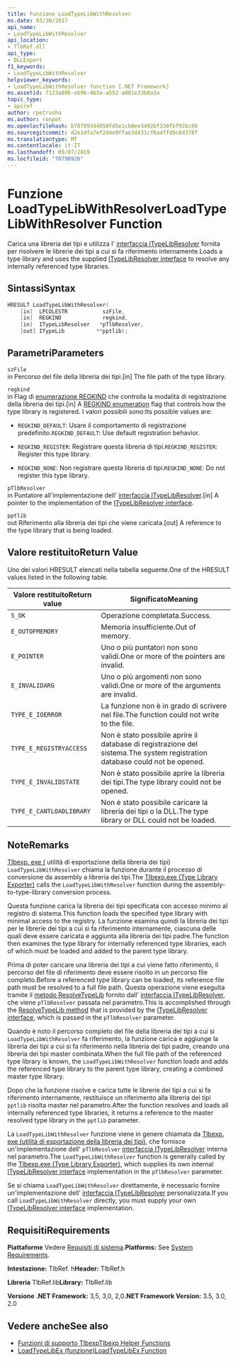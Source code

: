 ```yaml
---
title: Funzione LoadTypeLibWithResolver
ms.date: 03/30/2017
api_name:
- LoadTypeLibWithResolver
api_location:
- TlbRef.dll
api_type:
- DLLExport
f1_keywords:
- LoadTypeLibWithResolver
helpviewer_keywords:
- LoadTypeLibWithResolver function [.NET Framework]
ms.assetid: 7123a89b-eb9b-463a-a552-a081e33b0a3a
topic_type:
- apiref
author: rpetrusha
ms.author: ronpet
ms.openlocfilehash: b78789344050fd5e1cb0ee3492bf330fbf92bc88
ms.sourcegitcommit: d2e1dfa7ef2d4e9ffae3d431cf6a4ffd9c8d378f
ms.translationtype: MT
ms.contentlocale: it-IT
ms.lasthandoff: 09/07/2019
ms.locfileid: "70798926"
---
```

# <a name="loadtypelibwithresolver-function"></a><span data-ttu-id="4bef2-102">Funzione LoadTypeLibWithResolver</span><span class="sxs-lookup"><span data-stu-id="4bef2-102">LoadTypeLibWithResolver Function</span></span>
<span data-ttu-id="4bef2-103">Carica una libreria dei tipi e utilizza l' [interfaccia ITypeLibResolver](itypelibresolver-interface.md) fornita per risolvere le librerie dei tipi a cui si fa riferimento internamente.</span><span class="sxs-lookup"><span data-stu-id="4bef2-103">Loads a type library and uses the supplied [ITypeLibResolver interface](itypelibresolver-interface.md) to resolve any internally referenced type libraries.</span></span>  
  
## <a name="syntax"></a><span data-ttu-id="4bef2-104">Sintassi</span><span class="sxs-lookup"><span data-stu-id="4bef2-104">Syntax</span></span>  
  
```cpp  
HRESULT LoadTypeLibWithResolver(  
    [in]  LPCOLESTR           szFile,  
    [in]  REGKIND             regkind,  
    [in]  ITypeLibResolver   *pTlbResolver,  
    [out] ITypeLib          **pptlib);  
```  
  
## <a name="parameters"></a><span data-ttu-id="4bef2-105">Parametri</span><span class="sxs-lookup"><span data-stu-id="4bef2-105">Parameters</span></span>  
 `szFile`  
 <span data-ttu-id="4bef2-106">in Percorso del file della libreria dei tipi.</span><span class="sxs-lookup"><span data-stu-id="4bef2-106">[in] The file path of the type library.</span></span>  
  
 `regkind`  
 <span data-ttu-id="4bef2-107">in Flag di [enumerazione REGKIND](https://docs.microsoft.com/windows/win32/api/oleauto/ne-oleauto-regkind) che controlla la modalità di registrazione della libreria dei tipi.</span><span class="sxs-lookup"><span data-stu-id="4bef2-107">[in] A [REGKIND enumeration](https://docs.microsoft.com/windows/win32/api/oleauto/ne-oleauto-regkind) flag that controls how the type library is registered.</span></span> <span data-ttu-id="4bef2-108">I valori possibili sono:</span><span class="sxs-lookup"><span data-stu-id="4bef2-108">Its possible values are:</span></span>  
  
- <span data-ttu-id="4bef2-109">`REGKIND_DEFAULT`: Usare il comportamento di registrazione predefinito.</span><span class="sxs-lookup"><span data-stu-id="4bef2-109">`REGKIND_DEFAULT`: Use default registration behavior.</span></span>  
  
- <span data-ttu-id="4bef2-110">`REGKIND_REGISTER`: Registrare questa libreria di tipi.</span><span class="sxs-lookup"><span data-stu-id="4bef2-110">`REGKIND_REGISTER`: Register this type library.</span></span>  
  
- <span data-ttu-id="4bef2-111">`REGKIND_NONE`: Non registrare questa libreria di tipi.</span><span class="sxs-lookup"><span data-stu-id="4bef2-111">`REGKIND_NONE`: Do not register this type library.</span></span>  
  
 `pTlbResolver`  
 <span data-ttu-id="4bef2-112">in Puntatore all'implementazione dell' [interfaccia ITypeLibResolver](itypelibresolver-interface.md).</span><span class="sxs-lookup"><span data-stu-id="4bef2-112">[in] A pointer to the implementation of the [ITypeLibResolver interface](itypelibresolver-interface.md).</span></span>  
  
 `pptlib`  
 <span data-ttu-id="4bef2-113">out Riferimento alla libreria dei tipi che viene caricata.</span><span class="sxs-lookup"><span data-stu-id="4bef2-113">[out] A reference to the type library that is being loaded.</span></span>  
  
## <a name="return-value"></a><span data-ttu-id="4bef2-114">Valore restituito</span><span class="sxs-lookup"><span data-stu-id="4bef2-114">Return Value</span></span>  
 <span data-ttu-id="4bef2-115">Uno dei valori HRESULT elencati nella tabella seguente.</span><span class="sxs-lookup"><span data-stu-id="4bef2-115">One of the HRESULT values listed in the following table.</span></span>  
  
|<span data-ttu-id="4bef2-116">Valore restituito</span><span class="sxs-lookup"><span data-stu-id="4bef2-116">Return value</span></span>|<span data-ttu-id="4bef2-117">Significato</span><span class="sxs-lookup"><span data-stu-id="4bef2-117">Meaning</span></span>|  
|------------------|-------------|  
|`S_OK`|<span data-ttu-id="4bef2-118">Operazione completata.</span><span class="sxs-lookup"><span data-stu-id="4bef2-118">Success.</span></span>|  
|`E_OUTOFMEMORY`|<span data-ttu-id="4bef2-119">Memoria insufficiente.</span><span class="sxs-lookup"><span data-stu-id="4bef2-119">Out of memory.</span></span>|  
|`E_POINTER`|<span data-ttu-id="4bef2-120">Uno o più puntatori non sono validi.</span><span class="sxs-lookup"><span data-stu-id="4bef2-120">One or more of the pointers are invalid.</span></span>|  
|`E_INVALIDARG`|<span data-ttu-id="4bef2-121">Uno o più argomenti non sono validi.</span><span class="sxs-lookup"><span data-stu-id="4bef2-121">One or more of the arguments are invalid.</span></span>|  
|`TYPE_E_IOERROR`|<span data-ttu-id="4bef2-122">La funzione non è in grado di scrivere nel file.</span><span class="sxs-lookup"><span data-stu-id="4bef2-122">The function could not write to the file.</span></span>|  
|`TYPE_E_REGISTRYACCESS`|<span data-ttu-id="4bef2-123">Non è stato possibile aprire il database di registrazione del sistema.</span><span class="sxs-lookup"><span data-stu-id="4bef2-123">The system registration database could not be opened.</span></span>|  
|`TYPE_E_INVALIDSTATE`|<span data-ttu-id="4bef2-124">Non è stato possibile aprire la libreria dei tipi.</span><span class="sxs-lookup"><span data-stu-id="4bef2-124">The type library could not be opened.</span></span>|  
|`TYPE_E_CANTLOADLIBRARY`|<span data-ttu-id="4bef2-125">Non è stato possibile caricare la libreria dei tipi o la DLL.</span><span class="sxs-lookup"><span data-stu-id="4bef2-125">The type library or DLL could not be loaded.</span></span>|  
  
## <a name="remarks"></a><span data-ttu-id="4bef2-126">Note</span><span class="sxs-lookup"><span data-stu-id="4bef2-126">Remarks</span></span>  
 <span data-ttu-id="4bef2-127">[Tlbexp. exe (](../../tools/tlbexp-exe-type-library-exporter.md) utilità di esportazione della libreria dei tipi) `LoadTypeLibWithResolver` chiama la funzione durante il processo di conversione da assembly a libreria dei tipi.</span><span class="sxs-lookup"><span data-stu-id="4bef2-127">The [Tlbexp.exe (Type Library Exporter)](../../tools/tlbexp-exe-type-library-exporter.md) calls the `LoadTypeLibWithResolver` function during the assembly-to-type-library conversion process.</span></span>  
  
 <span data-ttu-id="4bef2-128">Questa funzione carica la libreria dei tipi specificata con accesso minimo al registro di sistema.</span><span class="sxs-lookup"><span data-stu-id="4bef2-128">This function loads the specified type library with minimal access to the registry.</span></span> <span data-ttu-id="4bef2-129">La funzione esamina quindi la libreria dei tipi per le librerie dei tipi a cui si fa riferimento internamente, ciascuna delle quali deve essere caricata e aggiunta alla libreria dei tipi padre.</span><span class="sxs-lookup"><span data-stu-id="4bef2-129">The function then examines the type library for internally referenced type libraries, each of which must be loaded and added to the parent type library.</span></span>  
  
 <span data-ttu-id="4bef2-130">Prima di poter caricare una libreria dei tipi a cui viene fatto riferimento, il percorso del file di riferimento deve essere risolto in un percorso file completo.</span><span class="sxs-lookup"><span data-stu-id="4bef2-130">Before a referenced type library can be loaded, its reference file path must be resolved to a full file path.</span></span> <span data-ttu-id="4bef2-131">Questa operazione viene eseguita tramite il [metodo ResolveTypeLib](resolvetypelib-method.md) fornito dall' [interfaccia ITypeLibResolver](itypelibresolver-interface.md), che viene `pTlbResolver` passata nel parametro.</span><span class="sxs-lookup"><span data-stu-id="4bef2-131">This is accomplished through the [ResolveTypeLib method](resolvetypelib-method.md) that is provided by the [ITypeLibResolver interface](itypelibresolver-interface.md), which is passed in the `pTlbResolver` parameter.</span></span>  
  
 <span data-ttu-id="4bef2-132">Quando è noto il percorso completo del file della libreria dei tipi a cui si `LoadTypeLibWithResolver` fa riferimento, la funzione carica e aggiunge la libreria dei tipi a cui si fa riferimento nella libreria dei tipi padre, creando una libreria dei tipi master combinata.</span><span class="sxs-lookup"><span data-stu-id="4bef2-132">When the full file path of the referenced type library is known, the `LoadTypeLibWithResolver` function loads and adds the referenced type library to the parent type library, creating a combined master type library.</span></span>  
  
 <span data-ttu-id="4bef2-133">Dopo che la funzione risolve e carica tutte le librerie dei tipi a cui si fa riferimento internamente, restituisce un riferimento alla libreria dei tipi `pptlib` risolta master nel parametro.</span><span class="sxs-lookup"><span data-stu-id="4bef2-133">After the function resolves and loads all internally referenced type libraries, it returns a reference to the master resolved type library in the `pptlib` parameter.</span></span>  
  
 <span data-ttu-id="4bef2-134">La `LoadTypeLibWithResolver` funzione viene in genere chiamata da [Tlbexp. exe (utilità di esportazione della libreria dei tipi)](../../tools/tlbexp-exe-type-library-exporter.md), che fornisce un'implementazione dell' `pTlbResolver` [interfaccia ITypeLibResolver](itypelibresolver-interface.md) interna nel parametro.</span><span class="sxs-lookup"><span data-stu-id="4bef2-134">The `LoadTypeLibWithResolver` function is generally called by the [Tlbexp.exe (Type Library Exporter)](../../tools/tlbexp-exe-type-library-exporter.md), which supplies its own internal [ITypeLibResolver interface](itypelibresolver-interface.md) implementation in the `pTlbResolver` parameter.</span></span>  
  
 <span data-ttu-id="4bef2-135">Se si chiama `LoadTypeLibWithResolver` direttamente, è necessario fornire un'implementazione dell' [interfaccia ITypeLibResolver](itypelibresolver-interface.md) personalizzata.</span><span class="sxs-lookup"><span data-stu-id="4bef2-135">If you call `LoadTypeLibWithResolver` directly, you must supply your own [ITypeLibResolver interface](itypelibresolver-interface.md) implementation.</span></span>  
  
## <a name="requirements"></a><span data-ttu-id="4bef2-136">Requisiti</span><span class="sxs-lookup"><span data-stu-id="4bef2-136">Requirements</span></span>  
 <span data-ttu-id="4bef2-137">**Piattaforme** Vedere [Requisiti di sistema](../../get-started/system-requirements.md).</span><span class="sxs-lookup"><span data-stu-id="4bef2-137">**Platforms:** See [System Requirements](../../get-started/system-requirements.md).</span></span>  
  
 <span data-ttu-id="4bef2-138">**Intestazione:** TlbRef. h</span><span class="sxs-lookup"><span data-stu-id="4bef2-138">**Header:** TlbRef.h</span></span>  
  
 <span data-ttu-id="4bef2-139">**Libreria** TlbRef.lib</span><span class="sxs-lookup"><span data-stu-id="4bef2-139">**Library:** TlbRef.lib</span></span>  
  
 <span data-ttu-id="4bef2-140">**Versione .NET Framework:** 3,5, 3,0, 2,0</span><span class="sxs-lookup"><span data-stu-id="4bef2-140">**.NET Framework Version:** 3.5, 3.0, 2.0</span></span>  
  
## <a name="see-also"></a><span data-ttu-id="4bef2-141">Vedere anche</span><span class="sxs-lookup"><span data-stu-id="4bef2-141">See also</span></span>

- [<span data-ttu-id="4bef2-142">Funzioni di supporto Tlbexp</span><span class="sxs-lookup"><span data-stu-id="4bef2-142">Tlbexp Helper Functions</span></span>](index.md)
- [<span data-ttu-id="4bef2-143">LoadTypeLibEx (funzione)</span><span class="sxs-lookup"><span data-stu-id="4bef2-143">LoadTypeLibEx Function</span></span>](https://docs.microsoft.com/previous-versions/windows/desktop/api/oleauto/nf-oleauto-loadtypelibex)
